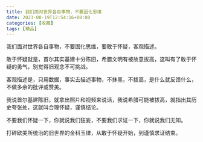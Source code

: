 ```yaml
---
title: 我们面对世界各自事物，不要固化思维
date: 2023-08-19T12:54:16+08:00
categories: [收藏]
tags: [精品]
---
```


我们面对世界各自事物，不要固化思维，要敢于怀疑，客观描述。

敢于怀疑就是，首尔其实基建十分陈旧，希腊文明有被故意拔高，这叫有了敢于怀疑的勇气，别觉得旧观念不可挑战。

客观描述是，只用数据，事实去描述事物，不抹黑，不拔高，是什么就反馈什么，不做多余的批评或赞美。

我说首尔基建陈旧，就拿出照片和视频来说话，我说希腊可能被拔高，就指出其历史夸张处，这就叫合理怀疑，谨慎结论。

不要我们怀疑一下，你就说我们狂妄，不要我们求证一下，你就说我们无知。

打碎欧美所统治的旧世界的金科玉律，从敢于怀疑开始，到谨慎求证结束。